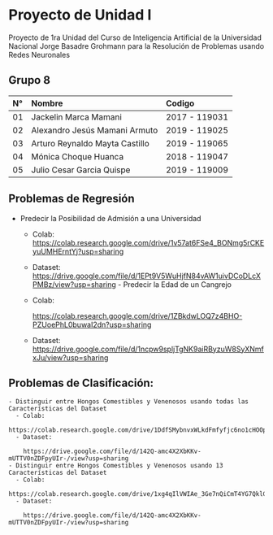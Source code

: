 
# Proyecto de Unidad I
Proyecto de 1ra Unidad del Curso de Inteligencia Artificial de la Universidad Nacional Jorge Basadre Grohmann para la Resolución de Problemas usando Redes Neuronales


## Grupo 8



|N°| Nombre    |  Codigo                     | 
|:-| :-------- | :-----------------------| 
|01| Jackelin Marca Mamani | 2017 - 119031               | 
|02| Alexandro Jesús Mamani Armuto |2019 - 119025        | 
|03| Arturo Reynaldo Mayta Castillo |2019 - 119065       | 
|04| Mónica Choque Huanca | 2018 - 119047                | 
|05| Julio Cesar Garcia Quispe | 2019 - 119009           | 

## Problemas de Regresión
  -  Predecir la Posibilidad de Admisión a una Universidad
      - Colab:
        https://colab.research.google.com/drive/1v57at6FSe4_BONmg5rCKEyuUMHErntYj?usp=sharing
      - Dataset: https://drive.google.com/file/d/1EPt9V5WuHjfN84vAW1uivDCoDLcXPMBz/view?usp=sharing
    - Predecir la Edad de un Cangrejo
      - Colab: 
        
        https://colab.research.google.com/drive/1ZBkdwLOQ7z4BHO-PZUoePhL0buwaI2dn?usp=sharing
      - Dataset: https://drive.google.com/file/d/1ncpw9spljTgNK9aiRByzuW8SyXNmfxJu/view?usp=sharing
## Problemas de Clasificación:
    - Distinguir entre Hongos Comestibles y Venenosos usando todas las Características del Dataset
      - Colab:
        https://colab.research.google.com/drive/1DdfSMybnvxWLkdFmfyfjc6no1cHOOpnO
      - Dataset: 
        
        https://drive.google.com/file/d/142Q-amc4X2XbKKv-mUTTV0nZDFpyUIr-/view?usp=sharing
    - Distinguir entre Hongos Comestibles y Venenosos usando 13 Características del Dataset
      - Colab:
        https://colab.research.google.com/drive/1xg4qIlVWIAe_3Ge7nQiCmT4YG7QklGFu
      - Dataset: 
        
        https://drive.google.com/file/d/142Q-amc4X2XbKKv-mUTTV0nZDFpyUIr-/view?usp=sharing